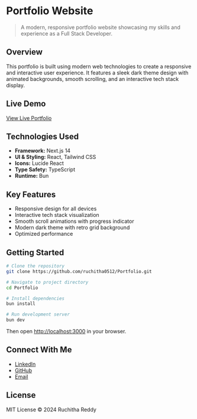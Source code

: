 # Portfolio Website

> A modern, responsive portfolio website showcasing my skills and experience as a Full Stack Developer.

## Overview

This portfolio is built using modern web technologies to create a responsive and interactive user experience. It features a sleek dark theme design with animated backgrounds, smooth scrolling, and an interactive tech stack display.

## Live Demo

[View Live Portfolio](https://portfolio-qe4ack3sr-ruchithas-projects-6ba50681.vercel.app/)

## Technologies Used

- **Framework:** Next.js 14
- **UI & Styling:** React, Tailwind CSS
- **Icons:** Lucide React
- **Type Safety:** TypeScript
- **Runtime:** Bun

## Key Features

- Responsive design for all devices
- Interactive tech stack visualization
- Smooth scroll animations with progress indicator
- Modern dark theme with retro grid background
- Optimized performance

## Getting Started

```bash
# Clone the repository
git clone https://github.com/ruchitha0512/Portfolio.git

# Navigate to project directory
cd Portfolio

# Install dependencies
bun install

# Run development server
bun dev
```

Then open [http://localhost:3000](http://localhost:3000) in your browser.

## Connect With Me

- [LinkedIn](https://linkedin.com/in/ruchitha-reddy-k-b192b31a3)
- [GitHub](https://github.com/ruchitha0512)
- [Email](mailto:ruchithareddyk2@gmail.com)

## License

MIT License © 2024 Ruchitha Reddy
